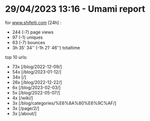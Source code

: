 # 29/04/2023 13:16 - Umami report
for www.shifeiti.com [24h] :

 - 244 (-7) page views
 - 97 (-1) uniques
 - 63 (-7) bounces
 - 3h 35' 34'' (-1h 21' 46'') totaltime


top 10 urls:
 - 73x [/blog/2022-12-09/]
 - 54x [/blog/2023-01-12/]
 - 34x [/]
 - 26x [/blog/2022-12-22/]
 - 6x [/blog/2023-02-03/]
 - 5x [/blog/2022-05-07/]
 - 4x [/wiki/]
 - 3x [/blog/categories/%E6%8A%80%E6%9C%AF/]
 - 3x [/page/2/]
 - 3x [/about/]


